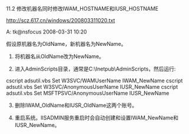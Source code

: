 11.2 修改机器名同时修改IWAM_HOSTNAME和IUSR_HOSTNAME

http://scz.617.cn/windows/200803311020.txt

A: tk@nsfocus 2008-03-31 10:20

假设原机器名为OldName，新机器名为NewName。

1) 将机器名从OldName改为NewName。

2) 进入AdminScripts目录，通常是C:\Inetpub\AdminScripts，然后运行:

cscript adsutil.vbs Set W3SVC/WAMUserName IWAM_NewName
cscript adsutil.vbs Set W3SVC/AnonymousUserName IUSR_NewName
cscript adsutil.vbs Set MSFTPSVC/AnonymousUserName IUSR_NewName

3) 删除IWAM_OldName和IUSR_OldName这两个账号。

4) 重启系统。IISADMIN服务重启时会自动创建和设置IWAM_NewName和IUSR_NewName。
